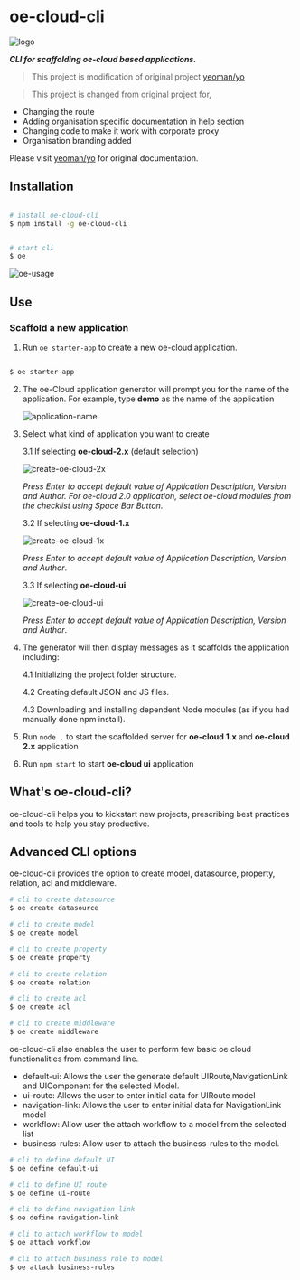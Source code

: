 # oe-cloud-cli

![logo](https://rawgit.com/EdgeVerve/oe-cloud-cli/master/img/title.JPG)

***CLI for scaffolding oe-cloud based applications.***

> This project is modification of original project [yeoman/yo](https://github.com/yeoman/yo)

> This project is changed from original project for,

* Changing the route
* Adding organisation specific documentation in help section
* Changing code to make it work with corporate proxy
* Organisation branding added

Please visit [yeoman/yo](https://github.com/yeoman/yo) for original documentation.

## Installation

```sh

# install oe-cloud-cli
$ npm install -g oe-cloud-cli


# start cli
$ oe

```

![oe-usage](http://evgit/oecloud.io/oe-cloud-cli/raw/master/img/oe-usage.PNG)


## Use

### Scaffold a new application

 1. Run `oe starter-app` to create a new oe-cloud application.

   ```sh

  $ oe starter-app

   ```

 2. The oe-Cloud application generator will  prompt you for the name of the application. For example, type **demo** as the name of the application 

    ![application-name](http://evgit/oecloud.io/oe-cloud-cli/raw/master/img/getting-started.PNG)

 3. Select what kind of application you want to create

     3.1 If selecting **oe-cloud-2.x** (default selection)
      
       ![create-oe-cloud-2x](http://evgit/oecloud.io/oe-cloud-cli/raw/master/img/create-oe-cloud-2x.PNG)
        
     *Press Enter to accept default value of Application Description, Version and Author. For oe-cloud 2.0 application, select oe-cloud modules from the checklist using Space Bar Button*.

     3.2 If selecting **oe-cloud-1.x**
      
       ![create-oe-cloud-1x](http://evgit/oecloud.io/oe-cloud-cli/raw/master/img/create-oe-cloud-1x.PNG)
        
     *Press Enter to accept default value of Application Description, Version and Author*.

     3.3 If selecting **oe-cloud-ui**
      
       ![create-oe-cloud-ui](http://evgit/oecloud.io/oe-cloud-cli/raw/master/img/create-oe-cloud-ui.PNG)
        
     *Press Enter to accept default value of Application Description, Version and Author*.


 4. The generator will then display messages as it scaffolds the application including:

     4.1 Initializing the project folder structure.

     4.2 Creating default JSON and JS files.

     4.3 Downloading and installing dependent Node modules (as if you had manually done npm install).
     

 5. Run `node .` to start the scaffolded server for **oe-cloud 1.x** and **oe-cloud 2.x** application

 6. Run `npm start` to start **oe-cloud ui** application



## What's oe-cloud-cli?

oe-cloud-cli helps you to kickstart new projects, prescribing best practices and tools to help you stay productive.

## Advanced CLI options

oe-cloud-cli provides the option to create model, datasource, property, relation, acl and middleware.

```sh
# cli to create datasource
$ oe create datasource

# cli to create model
$ oe create model

# cli to create property
$ oe create property

# cli to create relation
$ oe create relation

# cli to create acl
$ oe create acl

# cli to create middleware
$ oe create middleware

```

oe-cloud-cli also enables the user to perform few basic oe cloud functionalities from command line.

* default-ui: Allows the user the generate default UIRoute,NavigationLink and UIComponent for the selected Model.
* ui-route: Allows the user to enter initial data for UIRoute model
* navigation-link: Allows the user to enter initial data for NavigationLink model
* workflow: Allow user the attach workflow to a model from the selected list
* business-rules: Allow user to attach the business-rules to the model.

```sh
# cli to define default UI
$ oe define default-ui

# cli to define UI route
$ oe define ui-route

# cli to define navigation link
$ oe define navigation-link

# cli to attach workflow to model
$ oe attach workflow

# cli to attach business rule to model
$ oe attach business-rules

```
